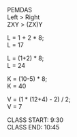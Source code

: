 PEMDAS  
Left > Right  
ZXY > (ZX)Y
 
L = 1 + 2 * 8;  
L = 17
 
L = (1+2) * 8;  
L = 24

K = (10-5) * 8;  
K = 40

V = (1 * (12+4) - 2) / 2;  
V = 7

CLASS START: 9:30  
CLASS END: 10:45